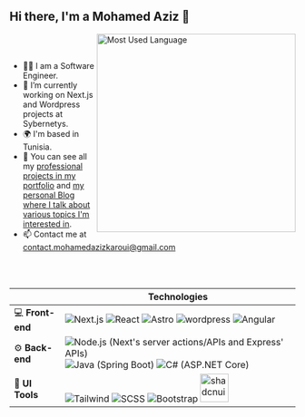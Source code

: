 
## Hi there, I'm a Mohamed Aziz  👋

<img align="right" alt="Most Used Language" width="350"  src="https://github-readme-stats-maiko26.vercel.app/api/top-langs/?username=MAiKo26&langs_count=10&hide=css,scss,html,tex,matlab&layout=compact&theme=transparent&hide_border=true" />

<br/>
<br/>


- 👨‍💻 I am a Software Engineer.
- 🚀 I’m currently working on Next.js and Wordpress projects at Sybernetys.
- 🌍 I'm based in Tunisia.
- 🔭 You can see all my [professional projects in my portfolio](https://portfolio.maiko26.tn/) and [my personal Blog where I talk about various topics I'm interested in](https://blog.maiko26.tn).
- 📫 Contact me at contact.mohamedazizkaroui@gmail.com

<br/>
<br/>

|        | Technologies                                         |
| -------------- | ---------------------------------------------------- |
| :computer: **Front-end**   | <img src="https://skillicons.dev/icons?i=nextjs" alt="Next.js" title="Next.js" />    <img src="https://skillicons.dev/icons?i=react" alt="React" title="React" /> <img src="https://skillicons.dev/icons?i=astro" alt="Astro" title="Astro" />  <img src="https://skillicons.dev/icons?i=wordpress" alt="wordpress" title="wordpress" /> <img src="https://skillicons.dev/icons?i=angular" alt="Angular" title="Angular" /> <!-- <img src="https://github.com/onemarc/tech-icons/blob/main/icons/htmx-light.svg" width="50" alt="HTMX" title="HTMX" /> --> |
| :gear: **Back-end**    |  <img src="https://skillicons.dev/icons?i=nodejs" alt="Node.js (Next's server actions/APIs and Express' APIs)" title="Node.js (Next's server actions/APIs and Express' APIs)" />   <img src="https://skillicons.dev/icons?i=spring" alt="Java (Spring Boot)" title="Java (Spring Boot)" /> <img src="https://skillicons.dev/icons?i=dotnet" alt="C# (ASP.NET Core)" title="C# (ASP.NET Core)" /> <!-- <img src="https://skillicons.dev/icons?i=go" height="50" alt="Go" title="Go" /> -->   |
| 🎨 **UI Tools**   | <img src="https://skillicons.dev/icons?i=tailwind" alt="Tailwind" title="Tailwind" />   <img src="https://skillicons.dev/icons?i=sass" alt="SCSS" title="SCSS" />  <img src="https://skillicons.dev/icons?i=bootstrap" alt="Bootstrap" title="Bootstrap" />  <img src="https://github.com/onemarc/tech-icons/blob/main/icons/shadcnui.svg" width="50" alt="shadcnui" title="shadcnui" />   |

<!-- | :floppy_disk: **Database**   |  <img src="https://skillicons.dev/icons?i=mysql" alt="MySQL" title="MySQL" />  <img src="https://skillicons.dev/icons?i=postgresql" alt="PostgreSQL" title="PostgreSQL" />   <img src="https://skillicons.dev/icons?i=sqlite" alt="SQLite" title="SQLite" />  <img src="https://skillicons.dev/icons?i=mongodb" alt="MongoDB" title="MongoDB" />  |
| :iphone: **Mobile Dev** |  <img src="https://skillicons.dev/icons?i=androidstudio" alt="Android" title="Android" />  <img src="https://skillicons.dev/icons?i=react" alt="React Native" title="React Native" />    | --> 


  







<!--
**MAiKo26/MAiKo26** is a ✨ _special_ ✨ repository because its `README.md` (this file) appears on your GitHub profile.

Here are some ideas to get you started:



- 🔭 I’m currently working on ...
- 🌱 I’m currently learning ...
- 👯 I’m looking to collaborate on ...
- 🤔 I’m looking for help with ...
- 💬 Ask me about ...
- 📫 How to reach me: ...
- 😄 Pronouns: ...
- ⚡ Fun fact: ...
-->
